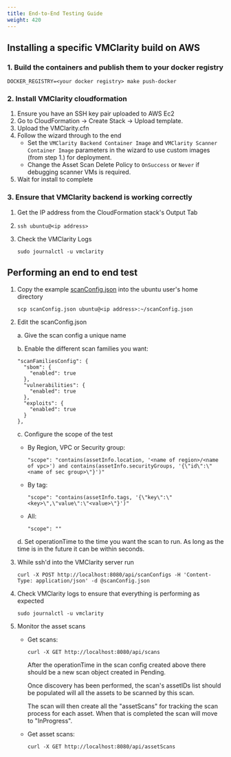 ```yaml
---
title: End-to-End Testing Guide
weight: 420
---
```


## Installing a specific VMClarity build on AWS

### 1. Build the containers and publish them to your docker registry

```
DOCKER_REGISTRY=<your docker registry> make push-docker
```

### 2. Install VMClarity cloudformation

1. Ensure you have an SSH key pair uploaded to AWS Ec2
2. Go to CloudFormation -> Create Stack -> Upload template.
3. Upload the VMClarity.cfn
4. Follow the wizard through to the end
    * Set the `VMClarity Backend Container Image` and `VMClarity Scanner Container Image` parameters in the wizard to use custom images (from step 1.) for deployment.
    * Change the Asset Scan Delete Policy to `OnSuccess` or `Never` if debugging scanner VMs is required.
5. Wait for install to complete

### 3. Ensure that VMClarity backend is working correctly

1. Get the IP address from the CloudFormation stack's Output Tab
2. `ssh ubuntu@<ip address>`
3. Check the VMClarity Logs

   ```
   sudo journalctl -u vmclarity
   ```

## Performing an end to end test

1. Copy the example [scanConfig.json](scanConfig.json) into the ubuntu user's home directory

   ```
   scp scanConfig.json ubuntu@<ip address>:~/scanConfig.json
   ```

2. Edit the scanConfig.json

   a. Give the scan config a unique name

   b. Enable the different scan families you want:

    ```
    "scanFamiliesConfig": {
      "sbom": {
        "enabled": true
      },
      "vulnerabilities": {
        "enabled": true
      },
      "exploits": {
        "enabled": true
      }
    },
    ```

   c. Configure the scope of the test

      * By Region, VPC or Security group:

        ```
        "scope": "contains(assetInfo.location, '<name of region>/<name of vpc>') and contains(assetInfo.securityGroups, '{\"id\":\"<name of sec group>\"}')"
        ```

      * By tag:

        ```
        "scope": "contains(assetInfo.tags, '{\"key\":\"<key>\",\"value\":\"<value>\"}')"
        ```

      * All:

        ```
        "scope": ""
        ```

   d. Set operationTime to the time you want the scan to run. As long as the time
      is in the future it can be within seconds.

3. While ssh'd into the VMClarity server run

   ```
   curl -X POST http://localhost:8080/api/scanConfigs -H 'Content-Type: application/json' -d @scanConfig.json
   ```

4. Check VMClarity logs to ensure that everything is performing as expected

   ```
   sudo journalctl -u vmclarity
   ```

5. Monitor the asset scans

   * Get scans:

     ```
     curl -X GET http://localhost:8080/api/scans
     ```

     After the operationTime in the scan config created above there should be a new
     scan object created in Pending.

     Once discovery has been performed, the scan's assetIDs list should be
     populated will all the assets to be scanned by this scan.

     The scan will then create all the "assetScans" for tracking the scan
     process for each asset. When that is completed the scan will move to
     "InProgress".

   * Get asset scans:

     ```
     curl -X GET http://localhost:8080/api/assetScans
     ```
